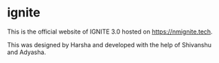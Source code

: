 # ignite

This is the official website of IGNITE 3.0 hosted on https://nmignite.tech.

This was designed by Harsha and developed with the help of Shivanshu and Adyasha.
